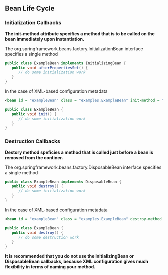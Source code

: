 ## Bean Life Cycle

### Initialization Callbacks

**The init-method attribute specifies a method that is to be called on the bean immediately upon instantiation.**

The org.springframework.beans.factory.InitializationBean interface specifies a single method

```java
public class ExampleBean implements InitializingBean {
   public void afterPropertiesSet() {
      // do some initialization work
   }
}
```
In the case of XML-based configuration metadata

```xml
<bean id = "exampleBean" class = "examples.ExampleBean" init-method = "init"/>
```

```java
public class ExampleBean {
   public void init() {
      // do some initialization work
   }
}
```

### Destruction Callbacks

**Destory method speficies a method that is called just before a bean is removed from the continer.**

The org.springframework.beans.factory.DisposableBean interface specifies a single method

```java
public class ExampleBean implements DisposableBean {
   public void destroy() {
      // do some initialization work
   }
}
```

In the case of XML-based configuration metadata

```xml
<bean id = "exampleBean" class = "examples.ExampleBean" destroy-method = "destroy"/>
```

```java
public class ExampleBean {
   public void destroy() {
      // do some destruction work
   }
}
```

**It is recommended that you do not use the InitializingBean or DisposableBean callbacks, because XML configuration gives much flexibility in terms of naming your method.**